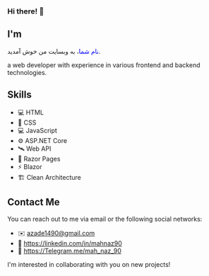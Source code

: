 ### Hi there! 👋
##
## I'm <div dir="rtl">

<span style="color: blue;">نام شما</span>، به وبسایت من خوش آمدید.

</div>
a web developer with experience in various frontend and backend technologies.

## Skills
- 💻 HTML
- 🎨 CSS
- 💻 JavaScript
- ⚙️ ASP.NET Core
- 🛰️ Web API
- 📄 Razor Pages
- ⚡ Blazor
- 🏗️ Clean Architecture

## Contact Me
You can reach out to me via email or the following social networks:

- ✉️ azade1490@gmail.com
- 🔗 https://linkedin.com/in/mahnaz90
- 💬 https://Telegram.me/mah_naz_90

I'm interested in collaborating with you on new projects!
